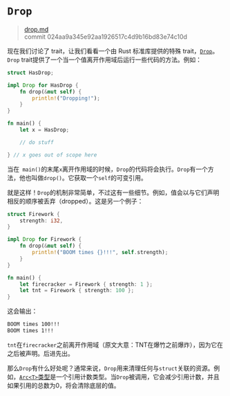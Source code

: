 # `Drop`

> [drop.md](https://github.com/rust-lang/rust/blob/master/src/doc/book/drop.md)
> <br>
> commit 024aa9a345e92aa1926517c4d9b16bd83e74c10d

现在我们讨论了 trait，让我们看看一个由 Rust 标准库提供的特殊 trait，[`Drop`](http://doc.rust-lang.org/nightly/std/ops/trait.Drop.html)。`Drop` trait提供了一个当一个值离开作用域后运行一些代码的方法。例如：

```rust
struct HasDrop;

impl Drop for HasDrop {
    fn drop(&mut self) {
        println!("Dropping!");
    }
}

fn main() {
    let x = HasDrop;

    // do stuff

} // x goes out of scope here
```

当在` main()`的末尾`x`离开作用域的时候，`Drop`的代码将会执行。`Drop`有一个方法，他也叫做`drop()`。它获取一个`self`的可变引用。

就是这样！`Drop`的机制非常简单，不过这有一些细节。例如，值会以与它们声明相反的顺序被丢弃（dropped）。这是另一个例子：

```rust
struct Firework {
    strength: i32,
}

impl Drop for Firework {
    fn drop(&mut self) {
        println!("BOOM times {}!!!", self.strength);
    }
}

fn main() {
    let firecracker = Firework { strength: 1 };
    let tnt = Firework { strength: 100 };
}
```

这会输出：

```bash
BOOM times 100!!!
BOOM times 1!!!
```

`tnt`在`firecracker`之前离开作用域（原文大意：TNT在爆竹之前爆炸），因为它在之后被声明。后进先出。

那么`Drop`有什么好处呢？通常来说，`Drop`用来清理任何与`struct`关联的资源。例如，[`Arc<T>`类型](http://doc.rust-lang.org/nightly/std/sync/struct.Arc.html)是一个引用计数类型。当`Drop`被调用，它会减少引用计数，并且如果引用的总数为0，将会清除底层的值。
